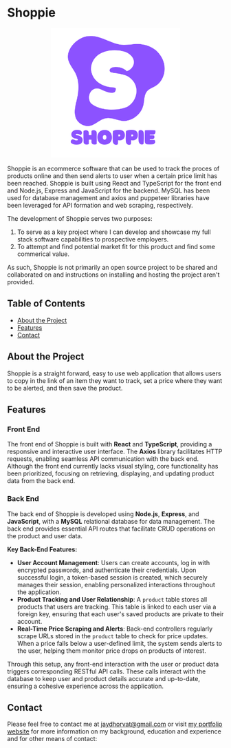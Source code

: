# Shoppie
<p align="center">
  <img src="./client/src/assets/images/ShoppieLogov1.png" alt="Description" width="300" height="auto">
</p>

Shoppie is an ecommerce software that can be used to track the proces of products online and then send alerts to user when a certain price limit has been reached. Shoppie is built using React and TypeScript for the front end and Node.js, Express and JavaScript for the backend. MySQL has been used for database management and axios and puppeteer libraries have been leveraged for API formation and web scraping, respectively.

The development of Shoppie serves two purposes:

1) To serve as a key project where I can develop and showcase my full stack software capabilities to prospective employers. 
2) To attempt and find potential market fit for this product and find some commerical value.

As such, Shoppie is not primarily an open source project to be shared and collaborated on and instructions on installing and hosting the project aren't provided. 

## Table of Contents

- [About the Project](#about-the-project)
- [Features](#features)
- [Contact](#contact)

## About the Project

Shoppie is a straight forward, easy to use web application that allows users to copy in the link of an item they want to track, set a price where they want to be alerted, and then save the product. 

## Features

### Front End

The front end of Shoppie is built with **React** and **TypeScript**, providing a responsive and interactive user interface. The **Axios** library facilitates HTTP requests, enabling seamless API communication with the back end. Although the front end currently lacks visual styling, core functionality has been prioritized, focusing on retrieving, displaying, and updating product data from the back end.

### Back End

The back end of Shoppie is developed using **Node.js**, **Express**, and **JavaScript**, with a **MySQL** relational database for data management. The back end provides essential API routes that facilitate CRUD operations on the product and user data.

**Key Back-End Features:**
- **User Account Management**: Users can create accounts, log in with encrypted passwords, and authenticate their credentials. Upon successful login, a token-based session is created, which securely manages their session, enabling personalized interactions throughout the application.
- **Product Tracking and User Relationship**: A `product` table stores all products that users are tracking. This table is linked to each user via a foreign key, ensuring that each user's saved products are private to their account.
- **Real-Time Price Scraping and Alerts**: Back-end controllers regularly scrape URLs stored in the `product` table to check for price updates. When a price falls below a user-defined limit, the system sends alerts to the user, helping them monitor price drops on products of interest.

Through this setup, any front-end interaction with the user or product data triggers corresponding RESTful API calls. These calls interact with the database to keep user and product details accurate and up-to-date, ensuring a cohesive experience across the application.

## Contact
Please feel free to contact me at jaydhorvat@gmail.com or visit [my portfolio website](https://jay-horvat.github.io/) for more information on my background, education and experience and for other means of contact: 

